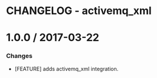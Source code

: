 # CHANGELOG - activemq_xml

1.0.0 / 2017-03-22
==================

### Changes

* [FEATURE] adds activemq_xml integration.

